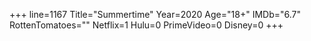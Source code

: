 +++
line=1167
Title="Summertime"
Year=2020
Age="18+"
IMDb="6.7"
RottenTomatoes=""
Netflix=1
Hulu=0
PrimeVideo=0
Disney=0
+++

